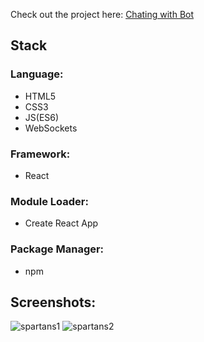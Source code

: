 Check out the project here: [Chating with Bot](https://dule012.github.io/chating-with-bot-react.js/)

## Stack
### Language: 
- HTML5 
- CSS3
- JS(ES6) 
- WebSockets
### Framework: 
- React 
### Module Loader: 
- Create React App
### Package Manager: 
- npm

## Screenshots:

![spartans1](https://user-images.githubusercontent.com/34492101/40881738-eb8bfec4-66ce-11e8-94b0-fae219866b23.PNG)
![spartans2](https://user-images.githubusercontent.com/34492101/40881740-f1078e18-66ce-11e8-8d0c-a9e29a848c6e.PNG)

